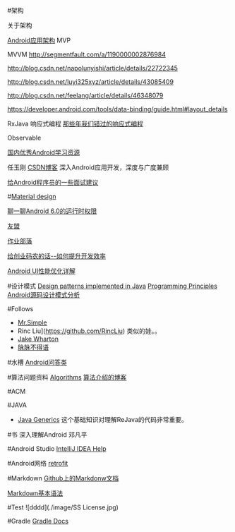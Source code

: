 #架构

关于架构


[Android应用架构](http://www.devtf.cn/?p=1207)
MVP

MVVM
http://segmentfault.com/a/1190000002876984

http://blog.csdn.net/napolunyishi/article/details/22722345

http://blog.csdn.net/luyi325xyz/article/details/43085409

http://blog.csdn.net/feelang/article/details/46348079

https://developer.android.com/tools/data-binding/guide.html#layout_details

RxJava 响应式编程
[那些年我们错过的响应式编程](https://github.com/yaoqinwei/android-tech-frontier/tree/master/androidweekly/%E9%82%A3%E4%BA%9B%E5%B9%B4%E6%88%91%E4%BB%AC%E9%94%99%E8%BF%87%E7%9A%84%E5%93%8D%E5%BA%94%E5%BC%8F%E7%BC%96%E7%A8%8B)

Observable


[国内优秀Android学习资源](https://github.com/MatrixMuto/android-tech-frontier/tree/master/the-bad-guys)


任玉刚	[CSDN博客](http://blog.csdn.net/singwhatiwanna)	深入Android应用开发，深度与广度兼顾

[给Android程序员的一些面试建议](http://blog.csdn.net/singwhatiwanna/article/details/49230997)

#[Material design](http://www.google.com/design/spec/material-design/introduction.html#)

[聊一聊Android 6.0的运行时权限](http://droidyue.com/blog/2016/01/17/understanding-marshmallow-runtime-permission/)

[友盟](http://dev.umeng.com/analytics/android-doc/integration)

[作业部落](https://zybuluo.com/mdeditor)

[给创业码农的话--如何提升开发效率](https://mp.weixin.qq.com/s?__biz=MzAwNDY1ODY2OQ==&mid=400785752&idx=1&sn=e1c166e7fad0892811c9ca9bca6d1540&scene=1&srcid=1231uxzoAlXie3kBesH5TEsH&key=41ecb04b05111003e5bcdeeb5a5a7743476deeae2195217ecf180fe61449b7c9a7f953b2b4d71ce5443b54bec48564af&ascene=0&uin=MTYzMjY2MTE1&devicetype=iMac+MacBookPro10%2C1+OSX+OSX+10.11.2+build(15C50)&version=11020201&pass_ticket=XymSfjLQuNfTguTO1UlJexft14044as6Ywl6BaUxa6c%3D)


[Android UI性能优化详解](http://music4kid.github.io//android/2016/01/11/android-performance-ui/)

#设计模式
[Design patterns implemented in Java](https://github.com/iluwatar/java-design-patterns)
[Programming Principles](http://webpro.github.io/programming-principles/)
[Android源码设计模式分析](https://github.com/simple-android-framework/android_design_patterns_analysis)


#Follows
* [Mr.Simple](https://github.com/bboyfeiyu)
* Rinc Liu](https://github.com/RincLiu) 类似的娃。。
* [Jake Wharton](https://github.com/JakeWharton)
* [脉脉不得语](https://github.com/inferjay)

#水槽
[Android问答类](https://github.com/android-cn/android-discuss/issues)


#算法问题资料
[Algorithms](https://github.com/pedrovgs/Algorithms)
[算法介绍的博客](http://blog.csdn.net/v_JULY_v)

#ACM

#JAVA
* [Java Generics](https://docs.oracle.com/javase/tutorial/java/generics/types.html)
这个基础知识对理解ReJava的代码非常重要。

#书
深入理解Android 邓凡平

#Android Studio
[IntelliJ IDEA Help](https://www.jetbrains.com/idea/help/meet-intellij-idea.html)

#Android网络
[retrofit](http://inthecheesefactory.com/blog/retrofit-2.0/en)


#Markdown
[Github上的Markdonw文档](https://help.github.com/articles/github-flavored-markdown/)

[Markdown基本语法](https://help.github.com/articles/markdown-basics/)


#Test
![dddd](./image/SS License.jpg)


#Gradle
[Gradle Docs](https://docs.gradle.org/current/release-notes)